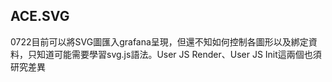 ## ACE.SVG

0722目前可以將SVG圖匯入grafana呈現，但還不知如何控制各圖形以及綁定資料，只知道可能需要學習svg.js語法。User JS Render、User JS Init這兩個也須研究差異
